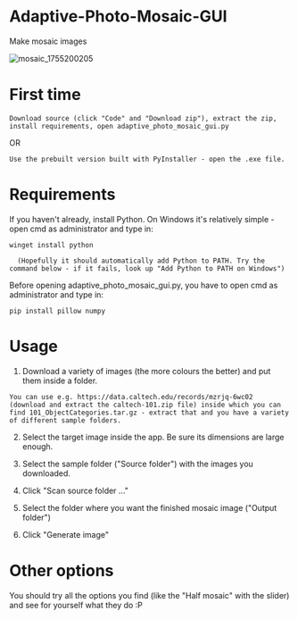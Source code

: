 # Adaptive-Photo-Mosaic-GUI
Make mosaic images 

![mosaic_1755200205](https://github.com/user-attachments/assets/ff37eb60-82a2-4d46-89a5-6253057d8d40)

# First time
    Download source (click "Code" and "Download zip"), extract the zip, install requirements, open adaptive_photo_mosaic_gui.py

  OR

    Use the prebuilt version built with PyInstaller - open the .exe file.

# Requirements
  If you haven't already, install Python. On Windows it's relatively simple - open cmd as administrator and type in: 

    winget install python

      (Hopefully it should automatically add Python to PATH. Try the command below - if it fails, look up "Add Python to PATH on Windows")


  Before opening adaptive_photo_mosaic_gui.py, you have to open cmd as administrator and type in:

    pip install pillow numpy

# Usage
  1. Download a variety of images (the more colours the better) and put them inside a folder.

    You can use e.g. https://data.caltech.edu/records/mzrjq-6wc02 (download and extract the caltech-101.zip file) inside which you can find 101_ObjectCategories.tar.gz - extract that and you have a variety of different sample folders.

  2. Select the target image inside the app. Be sure its dimensions are large enough.

  3. Select the sample folder ("Source folder") with the images you downloaded.

  4. Click "Scan source folder ..."

  5. Select the folder where you want the finished mosaic image ("Output folder")

  6. Click "Generate image"

# Other options
  You should try all the options you find (like the "Half mosaic" with the slider) and see for yourself what they do :P
